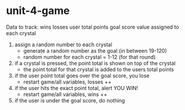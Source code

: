 # unit-4-game
Data to track: 
wins
losses 
user total points
goal score
value assigned to each crystal

1) assign a random number to each crystal
    - generate a random number as the goal (in between 19-120)
    - random number for each crystal = 1-12 (for that round)
2) if a crystal is pressed, the point total is shown on top of the crystal
    - the point total for that crystal is added to the users total points
3) if the user point total goes over the goal score, you lose
    - restart game/all variables, losses ++
4) if the user hits the exact point total, alert YOU WIN! 
    - restart game/all variables, wins ++
5) if the user is under the goal score, do nothing
